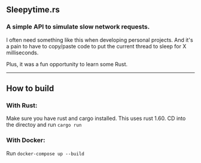 ## Sleepytime.rs
### A simple API to simulate slow network requests.


I often need something like this when developing personal projects. And it's a pain to have to copy/paste code to put the current thread to sleep for X milliseconds.

Plus, it was a fun opportunity to learn some Rust.

---
## How to build

### With Rust:
Make sure you have rust and cargo installed. This uses rust 1.60.
CD into the directoy and run `cargo run`

### With Docker:
Run `docker-compose up --build`